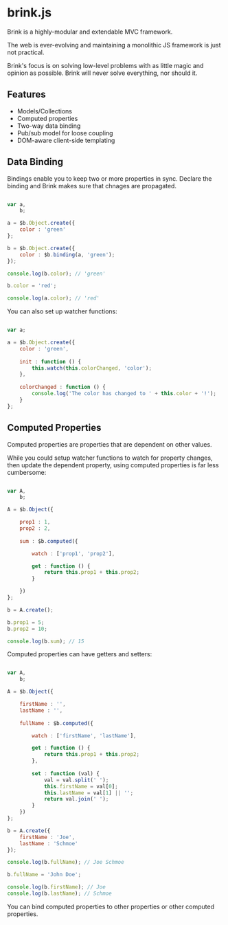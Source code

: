 # brink.js

Brink is a highly-modular and extendable MVC framework.

The web is ever-evolving and maintaining a monolithic JS framework is just not practical.

Brink's focus is on solving low-level problems with as little magic and opinion as possible.
Brink will never solve everything, nor should it. 

## Features

- Models/Collections
- Computed properties
- Two-way data binding
- Pub/sub model for loose coupling
- DOM-aware client-side templating

## Data Binding

Bindings enable you to keep two or more properties in sync.
Declare the binding and Brink makes sure that chnages are
propagated.

```javascript

var a,
    b;

a = $b.Object.create({
    color : 'green'
};

b = $b.Object.create({
    color : $b.binding(a, 'green');
});

console.log(b.color); // 'green'

b.color = 'red';

console.log(a.color); // 'red'

```
You can also set up watcher functions:

```javascript

var a;

a = $b.Object.create({
    color : 'green',
    
    init : function () {
        this.watch(this.colorChanged, 'color');
    },
    
    colorChanged : function () {
        console.log('The color has changed to ' + this.color + '!');
    }
};

````

## Computed Properties

Computed properties are properties that are dependent on other values.

While you could setup watcher functions to watch for property changes, then update 
the dependent property, using computed properties is far less cumbersome:

```javascript

var A,
    b;

A = $b.Object({

    prop1 : 1,
    prop2 : 2,
    
    sum : $b.computed({

        watch : ['prop1', 'prop2'],

        get : function () {
            return this.prop1 + this.prop2;
        }

    })
};

b = A.create();

b.prop1 = 5;
b.prop2 = 10;

console.log(b.sum); // 15

````

Computed properties can have getters and setters:

```javascript

var A,
    b;

A = $b.Object({

    firstName : '',
    lastName : '',
    
    fullName : $b.computed({

        watch : ['firstName', 'lastName'],

        get : function () {
            return this.prop1 + this.prop2;
        },
        
        set : function (val) {
            val = val.split(' ');
            this.firstName = val[0];
            this.lastName = val[1] || '';
            return val.join(' ');
        }
    })
};

b = A.create({
    firstName : 'Joe',
    lastName : 'Schmoe'
});

console.log(b.fullName); // Joe Schmoe

b.fullName = 'John Doe';

console.log(b.firstName); // Joe
console.log(b.lastName); // Schmoe

````

You can bind computed properties to other properties or other computed properties.
